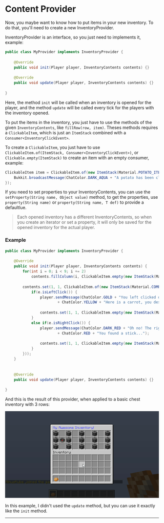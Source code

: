 # Content Provider

Now, you maybe want to know how to put items in your new inventory.
To do that, you'll need to create a new InventoryProvider.

InventoryProvider is an interface, so you just need to implements it, example:
```java
public class MyProvider implements InventoryProvider {

    @Override
    public void init(Player player, InventoryContents contents) {}

    @Override
    public void update(Player player, InventoryContents contents) {}

}
```

Here, the method `init` will be called when an inventory is opened for the player, and the method `update` will be called every tick for the players with the inventory opened.

To put the items in the inventory, you just have to use the methods of the given `InventoryContents`, like `fillRow(row, item)`. Theses methods requires a `ClickableItem`, which is just an `ItemStack` combined with a `Consumer<InventoryClickEvent>`.

To create a `ClickableItem`, you just have to use `ClickableItem.of(ItemStack, Consumer<InventoryClickEvent>)`, or `Clickable.empty(ItemStack)` to create an item with an empty consumer, example:
```java
ClickableItem item = ClickableItem.of(new ItemStack(Material.POTATO_ITEM, 2), e -> {
    Bukkit.broadcastMessage(ChatColor.DARK_AQUA + "A potato has been clicked");
});
```

If you need to set properties to your InventoryContents, you can use the `setProperty(String name, Object value)` method, to get the properties, use `property(String name)` or `property(String name, T def)` to provide a defaultlue.

> Each opened inventory has a different InventoryContents, so when you create an iterator or set a property, it will only be saved for the opened inventory for the actual player.

### Example
```java
public class MyProvider implements InventoryProvider {

    @Override
    public void init(Player player, InventoryContents contents) {
        for(int i = 0; i < 9; i += 2)
            contents.fillColumn(i, ClickableItem.empty(new ItemStack(Material.BEDROCK)));

        contents.set(1, 1, ClickableItem.of(new ItemStack(Material.COMPASS), e -> {
            if(e.isLeftClick()) {
                player.sendMessage(ChatColor.GOLD + "You left clicked on my compass! "
                        + ChatColor.YELLOW + "Here is a carrot, you deserve it.");

                contents.set(1, 1, ClickableItem.empty(new ItemStack(Material.CARROT_ITEM)));
            }
            else if(e.isRightClick()) {
                player.sendMessage(ChatColor.DARK_RED + "Oh no! The right click was trapped! "
                        + ChatColor.RED + "You found a stick...");

                contents.set(1, 1, ClickableItem.empty(new ItemStack(Material.STICK)));
            }
        }));
    }


    @Override
    public void update(Player player, InventoryContents contents) {}

}
```

And this is the result of this provider, when applied to a basic chest inventory with 3 rows:

![](/assets/1e366b7aa76fe.gif)


In this example, I didn't used the `update` method, but you can use it exactly like the `init` method.

<hr>